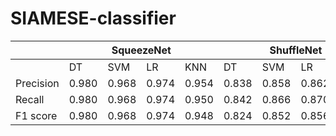 # SIAMESE-classifier


<table>
<thead>
  <tr>
    <th></th>
    <th colspan="4">SqueezeNet</th>
    <th colspan="4">ShuffleNet</th>
    <th colspan="4">Mnasnet</th>
    <th colspan="4">MobileNet</th>
    <th colspan="4">DenseNet121</th>
  </tr>
</thead>
<tbody>
  <tr>
    <td></td>
    <td>DT</td>
    <td>SVM</td>
    <td>LR</td>
    <td>KNN</td>
    <td>DT</td>
    <td>SVM</td>
    <td>LR</td>
    <td>KNN</td>
    <td>DT</td>
    <td>SVM</td>
    <td>LR</td>
    <td>KNN</td>
    <td>DT</td>
    <td>SVM</td>
    <td>LR</td>
    <td>KNN</td>
    <td>DT</td>
    <td>SVM</td>
    <td>LR</td>
    <td>KNN</td>
  </tr>
  <tr>
    <td>Precision</td>
    <td>0.980</td>
    <td>0.968</td>
    <td>0.974</td>
    <td>0.954</td>
    <td>0.838</td>
    <td>0.858</td>
    <td>0.862</td>
    <td>0.852</td>
    <td>0.854</td>
    <td>0.876</td>
    <td>0.864</td>
    <td>0.892</td>
    <td>0.764</td>
    <td>0.792</td>
    <td>0.802</td>
    <td>0.796</td>
    <td>0.940</td>
    <td>0.954</td>
    <td>0.956</td>
    <td>0.952</td>
  </tr>
  <tr>
    <td>Recall</td>
    <td>0.980</td>
    <td>0.968</td>
    <td>0.974</td>
    <td>0.950</td>
    <td>0.842</td>
    <td>0.866</td>
    <td>0.870</td>
    <td>0.862</td>
    <td>0.864</td>
    <td>0.882</td>
    <td>0.872</td>
    <td>0.900</td>
    <td>0.772</td>
    <td>0.802</td>
    <td>0.808</td>
    <td>0.806</td>
    <td>0.936</td>
    <td>0.954</td>
    <td>0.948</td>
    <td>0.956</td>
  </tr>
  <tr>
    <td>F1 score</td>
    <td>0.980</td>
    <td>0.968</td>
    <td>0.974</td>
    <td>0.948</td>
    <td>0.824</td>
    <td>0.852</td>
    <td>0.856</td>
    <td>0.848</td>
    <td>0.854</td>
    <td>0.874</td>
    <td>0.864</td>
    <td>0.892</td>
    <td>0.766</td>
    <td>0.792</td>
    <td>0.804</td>
    <td>0.798</td>
    <td>0.938</td>
    <td>0.954</td>
    <td>0.952</td>
    <td>0.952</td>
  </tr>
</tbody>
</table>
